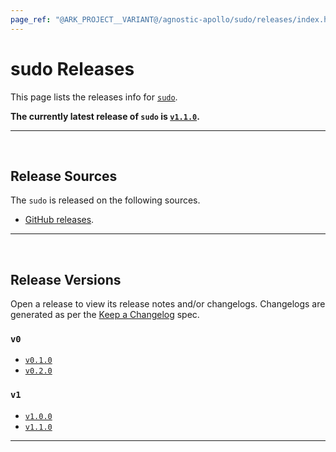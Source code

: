```yaml
---
page_ref: "@ARK_PROJECT__VARIANT@/agnostic-apollo/sudo/releases/index.html"
---
```


# sudo Releases

This page lists the releases info for [`sudo`](https://github.com/agnostic-apollo/sudo).

**The currently latest release of `sudo` is [`v1.1.0`](1/v1.1.0.md).**

---

&nbsp;





## Release Sources

The `sudo` is released on the following sources.

- [GitHub releases](https://github.com/agnostic-apollo/sudo/releases).

---

&nbsp;





## Release Versions

Open a release to view its release notes and/or changelogs. Changelogs are generated as per the [Keep a Changelog](https://github.com/olivierlacan/keep-a-changelog) spec.

### `v0`

- [`v0.1.0`](0/v0.1.0.md)
- [`v0.2.0`](0/v0.2.0.md)

### `v1`

- [`v1.0.0`](1/v1.0.0.md)
- [`v1.1.0`](1/v1.1.0.md)

---

&nbsp;
